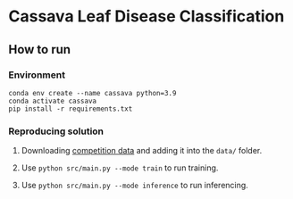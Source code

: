 # Cassava Leaf Disease Classification

## How to run

### Environment
```
conda env create --name cassava python=3.9
conda activate cassava
pip install -r requirements.txt
```

### Reproducing solution

1. Downloading [competition data](https://www.kaggle.com/competitions/cassava-leaf-disease-classification/data) and adding it into the `data/` folder.

2. Use `python src/main.py --mode train` to run training.

3. Use `python src/main.py --mode inference` to run inferencing.
